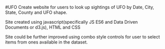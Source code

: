#UFO
Create website for users to look up sightings of UFO by Date, City, State, County and UFO shape.

Site created using javascript(specifically JS ES6 and Data Driven Documents or d3.js), HTML and CSS

Site could be further improved using combo style controls for user to select items from ones available in the dataset.
